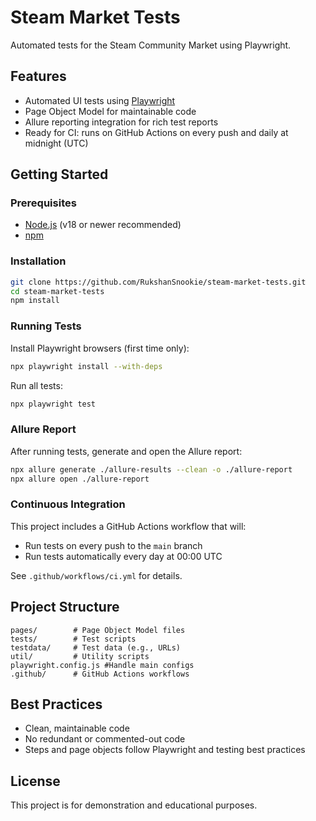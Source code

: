 # Steam Market Tests

Automated tests for the Steam Community Market using Playwright.

## Features

- Automated UI tests using [Playwright](https://playwright.dev/)
- Page Object Model for maintainable code
- Allure reporting integration for rich test reports
- Ready for CI: runs on GitHub Actions on every push and daily at midnight (UTC)

## Getting Started

### Prerequisites

- [Node.js](https://nodejs.org/) (v18 or newer recommended)
- [npm](https://www.npmjs.com/)

### Installation

```sh
git clone https://github.com/RukshanSnookie/steam-market-tests.git
cd steam-market-tests
npm install
```

### Running Tests

Install Playwright browsers (first time only):

```sh
npx playwright install --with-deps
```

Run all tests:

```sh
npx playwright test
```

### Allure Report

After running tests, generate and open the Allure report:

```sh
npx allure generate ./allure-results --clean -o ./allure-report
npx allure open ./allure-report
```

### Continuous Integration

This project includes a GitHub Actions workflow that will:

- Run tests on every push to the `main` branch
- Run tests automatically every day at 00:00 UTC

See `.github/workflows/ci.yml` for details.

## Project Structure

```
pages/        # Page Object Model files
tests/        # Test scripts
testdata/     # Test data (e.g., URLs)
util/         # Utility scripts
playwright.config.js #Handle main configs
.github/      # GitHub Actions workflows
```

## Best Practices

- Clean, maintainable code
- No redundant or commented-out code
- Steps and page objects follow Playwright and testing best practices

## License

This project is for demonstration and educational purposes.
